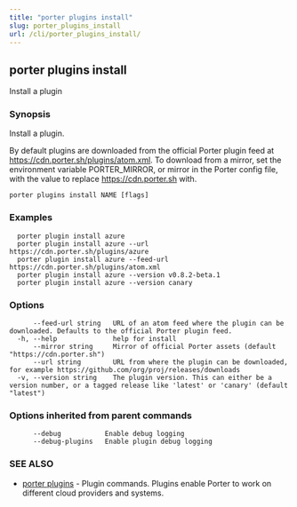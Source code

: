 ```yaml
---
title: "porter plugins install"
slug: porter_plugins_install
url: /cli/porter_plugins_install/
---
```

## porter plugins install

Install a plugin

### Synopsis

Install a plugin.

By default plugins are downloaded from the official Porter plugin feed at https://cdn.porter.sh/plugins/atom.xml. To download from a mirror, set the environment variable PORTER_MIRROR, or mirror in the Porter config file, with the value to replace https://cdn.porter.sh with.

```
porter plugins install NAME [flags]
```

### Examples

```
  porter plugin install azure  
  porter plugin install azure --url https://cdn.porter.sh/plugins/azure
  porter plugin install azure --feed-url https://cdn.porter.sh/plugins/atom.xml
  porter plugin install azure --version v0.8.2-beta.1
  porter plugin install azure --version canary
```

### Options

```
      --feed-url string   URL of an atom feed where the plugin can be downloaded. Defaults to the official Porter plugin feed.
  -h, --help              help for install
      --mirror string     Mirror of official Porter assets (default "https://cdn.porter.sh")
      --url string        URL from where the plugin can be downloaded, for example https://github.com/org/proj/releases/downloads
  -v, --version string    The plugin version. This can either be a version number, or a tagged release like 'latest' or 'canary' (default "latest")
```

### Options inherited from parent commands

```
      --debug           Enable debug logging
      --debug-plugins   Enable plugin debug logging
```

### SEE ALSO

* [porter plugins](/cli/porter_plugins/)	 - Plugin commands. Plugins enable Porter to work on different cloud providers and systems.

